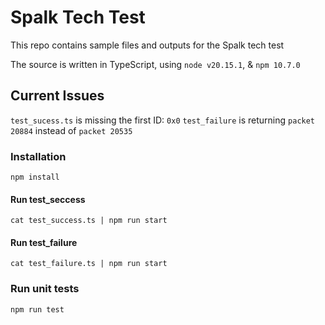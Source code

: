 
# Spalk Tech Test

This repo contains sample files and outputs for the Spalk tech test

The source is written in TypeScript, using `node v20.15.1`, & `npm 10.7.0`

## Current Issues
`test_sucess.ts` is missing the first ID: `0x0`
`test_failure` is returning `packet 20884` instead of `packet 20535`

### Installation
`npm install`

#### Run test_seccess
`cat test_success.ts | npm run start`

#### Run test_failure
`cat test_failure.ts | npm run start`

### Run unit tests
`npm run test`
